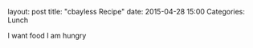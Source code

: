 layout: post
title: "cbayless Recipe"
date: 2015-04-28 15:00
Categories: Lunch

I want food I am hungry